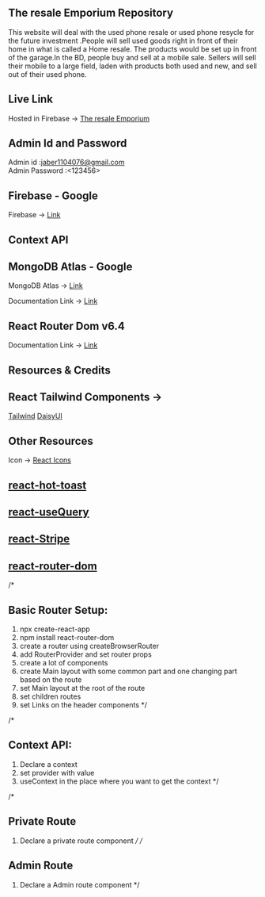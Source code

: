 ## The resale Emporium Repository

This website will deal with the used phone resale or used phone resycle for the future investment .People will sell used goods right in front of their home in what is called a Home resale. The products would be set up in front of the garage.In the BD, people buy and sell at a mobile  sale. Sellers will sell their mobile to a large field, laden with products both used and new, and sell out of their used phone.

## Live Link

Hosted in Firebase -> [The resale Emporium](https://the-resale-emporium.web.app/)

## Admin Id and Password

Admin id :<jaber1104076@gmail.com> <br>
Admin Password :<123456>

## Firebase - Google
Firebase -> [Link](https://firebase.google.com/?hl=es-419)

## Context API

## MongoDB Atlas - Google
MongoDB Atlas -> [Link](https://www.mongodb.com/cloud/atlas/register)

Documentation Link -> [Link](https://reactjs.org/docs/context.html#api)

## React Router Dom v6.4 

Documentation Link -> [Link](https://reactrouter.com/en/main/start/overview)

## Resources & Credits

## React Tailwind Components -> 
[Tailwind](https://tailwindcss.com/docs/guides/create-react-app)
[DaisyUI](https://daisyui.com/)

## Other Resources

Icon -> [React Icons](https://react-icons.github.io/react-icons/)
## [react-hot-toast](https://react-hot-toast.com/)
## [react-useQuery](https://tanstack.com/query/v4/docs/overview)
## [react-Stripe](https://stripe.com/)
## [react-router-dom](https://reactrouter.com/en/main)


/*
## Basic Router Setup:
1. npx create-react-app 
2. npm install react-router-dom
3. create a router using createBrowserRouter
4. add RouterProvider and set router props
5. create a lot of components
6. create Main layout with some common part and one changing part based on the route
7. set Main layout at the root of the route
8. set children routes
9. set Links on the header components
*/

/*
## Context API:
1. Declare a context
2. set provider with value
3. useContext in the place where you want to get the context
 */

 /*
 ## Private Route
 1. Declare a private route component
 */
 /*
 ## Admin Route
 1. Declare a Admin route component
 */
